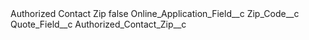 <?xml version="1.0" encoding="UTF-8"?>
<CustomMetadata xmlns="http://soap.sforce.com/2006/04/metadata" xmlns:xsi="http://www.w3.org/2001/XMLSchema-instance" xmlns:xsd="http://www.w3.org/2001/XMLSchema">
    <label>Authorized Contact Zip</label>
    <protected>false</protected>
    <values>
        <field>Online_Application_Field__c</field>
        <value xsi:type="xsd:string">Zip_Code__c</value>
    </values>
    <values>
        <field>Quote_Field__c</field>
        <value xsi:type="xsd:string">Authorized_Contact_Zip__c</value>
    </values>
</CustomMetadata>
